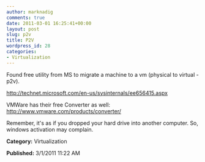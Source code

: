 ```yaml
---
author: marknadig
comments: true
date: 2011-03-01 16:25:41+00:00
layout: post
slug: p2v
title: P2V
wordpress_id: 28
categories:
- Virtualization
---
```


Found free utility from MS to migrate a machine to a vm (physical to virtual - p2v).

http://technet.microsoft.com/en-us/sysinternals/ee656415.aspx

VMWare has their free Converter as well:
http://www.vmware.com/products/converter/

Remember, it's as if you dropped your hard drive into another computer. So, windows activation may complain.


**Category:** Virtualization

**Published:** 3/1/2011 11:22 AM


